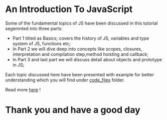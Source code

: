 An Introduction To JavaScript
=============

Some of the fundamental topics of JS have been discussed in this tutorial segemnted into three parts:

- Part 1 titled as Basics; covers the history of JS, variables and type system of JS, functions etc;
- In Part 2 we will dive deep into concepts like scopes, closures, interpretation and compilation step,method hoisting and callback;
- In Part 3 and last part we will discuss detail about objects and prototype in JS;

Each topic discussed here have been presented with example for better understanding which you will find under [code_files](./code_files) folder.

Read more [here](./js.pdf) !


Thank you and have a good day
============================
